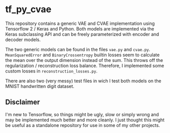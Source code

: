 # tf_py_cvae
This repository contains a generic VAE and CVAE implementation using Tensorflow 2 / Keras and Python.
Both models are implemented via the Keras subclassing API and can be freely parameterized
with encoder and decoder models.

The two generic models can be found in the files `vae.py` and `cvae.py`.
`MeanSquaredError` and `BinaryCrossentropy` builtin losses seem to
calculate the mean over the output dimension instead of the sum.
This throws off the regularization / reconstruction loss balance.
Therefore, I implemented some custom losses in `reconstruction_losses.py`.

There are also two (very messy) test files in wich I test both models
on the MNIST handwritten digit dataset.

## Disclaimer
I'm new to Tensorflow, so things might be ugly, slow or simply wrong
and may be implemented much better and more cleanly.
I just thought this might be useful as a standalone repository
for use in some of my other projects.
